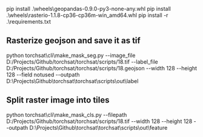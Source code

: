 
pip install .\wheels\geopandas-0.9.0-py3-none-any.whl
pip install .\wheels\rasterio-1.1.8-cp36-cp36m-win_amd64.whl
pip install -r .\requirements.txt

## Rasterize geojson and save it as tif

python torchsat\cli\make_mask_seg.py --image_file D:/Projects/Github/torchsat/torchsat/scripts/18.tif --label_file  D:/Projects/Github/torchsat/torchsat/scripts/18.geojson --width 128 --height 128 --field notused --outpath D:\Projects\Github\torchsat\torchsat\scripts\out\label

## Split raster image into tiles

python torchsat\cli\make_mask_cls.py --filepath D:/Projects/Github/torchsat/torchsat/scripts/18.tif --width 128 --height 128  --outpath D:\Projects\Github\torchsat\torchsat\scripts\out\feature
